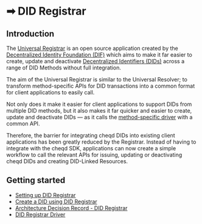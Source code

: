# ➡ DID Registrar

## Introduction

The [Universal Registrar](https://uniregistrar.io/) is an open source application created by the [Decentralized Identity Foundation (DIF)](https://identity.foundation/) which aims to make it far easier to create, update and deactivate [Decentralized Identifiers (DIDs)](https://www.w3.org/TR/did-core/) across a range of DID Methods without full integration.

The aim of the Universal Registrar is similar to the Universal Resolver; to transform method-specific APIs for DID transactions into a common format for client applications to easily call.

Not only does it make it easier for client applications to support DIDs from multiple DID methods, but it also makes it far quicker and easier to create, update and deactivate DIDs — as it calls the [method-specific driver](https://github.com/decentralized-identity/universal-registrar#drivers) with a common API.

Therefore, the barrier for integrating cheqd DIDs into existing client applications has been greatly reduced by the Registrar. Instead of having to integrate with the cheqd SDK, applications can now create a simple workflow to call the relevant APIs for issuing, updating or deactivating cheqd DIDs and creating DID-Linked Resources.

## Getting started

* [Setting up DID Registrar](did-registrar-setup.md)
* [Create a DID using DID Registrar](create-a-did.md)
* [Architecture Decision Record - DID Registrar](../../architecture/adr-list/adr-004-did-registrar.md)
* [DID Registrar Driver](https://did-registrar.cheqd.net/api-docs/)
